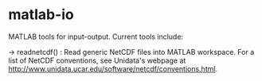 matlab-io
=========

MATLAB tools for input-output. Current tools include:

-> readnetcdf() : Read generic NetCDF files into MATLAB workspace. For a list of NetCDF conventions, see Unidata's 
webpage at http://www.unidata.ucar.edu/software/netcdf/conventions.html.
